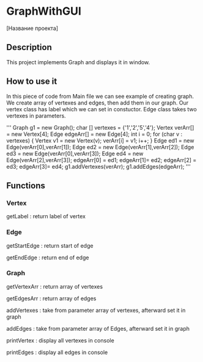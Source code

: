 # GraphWithGUI
[Название проекта]

## Description

This project implements Graph and displays it in window.

## How to use it

In this piece of code from Main file we can see example of creating graph.
We create array of vertexes and edges, then add them in our graph.
Our vertex class has label which we can set in constuctor.
Edge class takes two vertexes in parameters.

'''
Graph g1 = new Graph();
char [] vertexes = {'1','2','5','4'};
Vertex verArr[] = new Vertex[4];
Edge edgeArr[] = new Edge[4];
int i = 0;
for (char v : vertexes) {
  Vertex v1 = new Vertex(v);
	verArr[i] = v1;
  i++;
}
Edge ed1 = new Edge(verArr[0],verArr[1]);
Edge ed2 = new Edge(verArr[1],verArr[2]);
Edge ed3 = new Edge(verArr[0],verArr[3]);
Edge ed4 = new Edge(verArr[2],verArr[3]);
edgeArr[0] = ed1;
edgeArr[1]= ed2;
edgeArr[2] = ed3;
edgeArr[3]= ed4;
g1.addVertexes(verArr);
g1.addEdges(edgeArr);
'''

## Functions

### Vertex
getLabel : return label of vertex

### Edge
getStartEdge : return start of edge

getEndEdge : return end of edge

### Graph
getVertexArr : return array of vertexes

getEdgesArr : return array of edges

addVertexes : take from parameter array of vertexes, afterward set it in graph

addEdges : take from parameter array of Edges, afterward set it in graph

printVertex : display all vertexes in console

printEdges : display all edges in console

